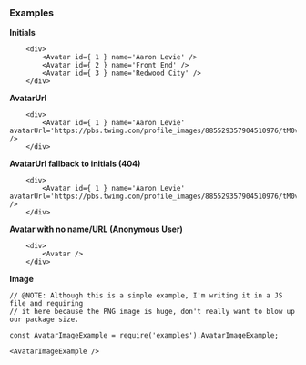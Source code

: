 ### Examples
**Initials**
```
    <div>
        <Avatar id={ 1 } name='Aaron Levie' />
        <Avatar id={ 2 } name='Front End' />
        <Avatar id={ 3 } name='Redwood City' />
    </div>
```

**AvatarUrl**
```
    <div>
        <Avatar id={ 1 } name='Aaron Levie' avatarUrl='https://pbs.twimg.com/profile_images/885529357904510976/tM0vLiYS_400x400.jpg' />
    </div>
```

**AvatarUrl fallback to initials (404)**
```
    <div>
        <Avatar id={ 1 } name='Aaron Levie' avatarUrl='https://pbs.twimg.com/profile_images/885529357904510976/tM0vLiYS_400x400.jpg_invalid' />
    </div>
```

**Avatar with no name/URL (Anonymous User)**
```
    <div>
        <Avatar />
    </div>
```

**Image**
```
// @NOTE: Although this is a simple example, I'm writing it in a JS file and requiring
// it here because the PNG image is huge, don't really want to blow up our package size.

const AvatarImageExample = require('examples').AvatarImageExample;

<AvatarImageExample />
```

